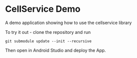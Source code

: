 # CellService Demo
A demo application showing how to use the cellservice library

To try it out - clone the repository and run

    git submodule update --init --recursive

Then open in Android Studio and deploy the App.

